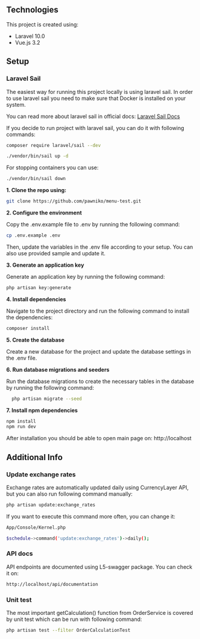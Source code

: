 ## Technologies

This project is created using:

 - Laravel 10.0
 - Vue.js 3.2

## Setup

### Laravel Sail

The easiest way for running this project locally is using laravel sail.
In order to use laravel sail you need to make sure that Docker is installed on your system.

You can read more about laravel sail in official docs: [Laravel Sail Docs](https://laravel.com/docs/9.x/sail)

If you decide to run project with laravel sail, you can do it with following commands:

```sh
composer require laravel/sail --dev

./vendor/bin/sail up -d
```

For stopping containers you can use:

```sh
./vendor/bin/sail down
```

**1. Clone the repo using:**
   ```sh
   git clone https://github.com/pawniko/menu-test.git 
   ```
**2. Configure the environment**

Copy the .env.example file to .env by running the following command:

   ```sh
   cp .env.example .env
   ```

Then, update the variables in the .env file according to your setup. You can also use provided sample and update it.

**3. Generate an application key**

Generate an application key by running the following command:

   ```sh
php artisan key:generate
   ```

**4. Install dependencies**

Navigate to the project directory and run the following command to install the dependencies:

   ```sh
composer install
   ```

**5. Create the database**

Create a new database for the project and update the database settings in the .env file.

**6. Run database migrations and seeders**

Run the database migrations to create the necessary tables in the database by running the following command:

```sh
  php artisan migrate --seed
```

**7. Install npm dependencies**

```sh
npm install
npm run dev
```
After installation you should be able to open main page on: http://localhost

## Additional Info

### Update exchange rates

Exchange rates are automatically updated daily using CurrencyLayer API, but you can also run following command manually:

```sh
php artisan update:exchange_rates
```

If you want to execute this command more often, you can change it:
```sh
App/Console/Kernel.php

$schedule->command('update:exchange_rates')->daily();
```

### API docs

API endpoints are documented using L5-swagger package. You can check it on:

```sh
http://localhost/api/documentation
```

### Unit test

The most important getCalculation() function from OrderService is covered by unit test which can be run with following command:

```sh
php artisan test --filter OrderCalculationTest
```
